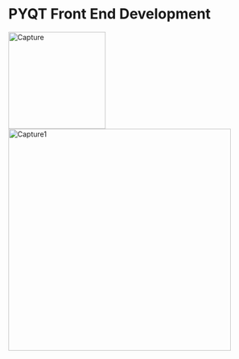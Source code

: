 # PYQT Front End Development

<img width="193" alt="Capture" src="https://user-images.githubusercontent.com/58844165/166665563-d9903bc4-7ff6-4d2a-9d06-9f94a540dbff.png">

<img width="442" alt="Capture1" src="https://user-images.githubusercontent.com/58844165/166665599-b9ab6ce8-0037-4de4-b94a-cbc0e6e84871.png">
